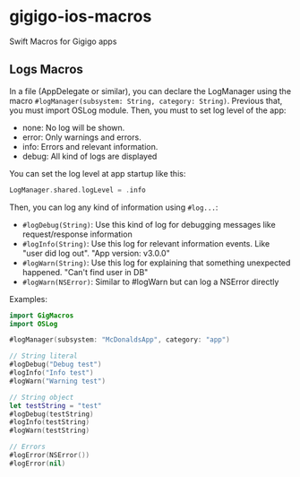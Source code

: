 # gigigo-ios-macros
Swift Macros for Gigigo apps

## Logs Macros

In a file (AppDelegate or similar), you can declare the LogManager using the macro `#logManager(subsystem: String, category: String)`. Previous that, you must import OSLog module.
Then, you must to set log level of the app:

* none: No log will be shown.
* error: Only warnings and errors.
* info: Errors and relevant information.
* debug: All kind of logs are displayed 

You can set the log level at app startup like this:

```swift
LogManager.shared.logLevel = .info
```

Then, you can log any kind of information using `#log...`:

* `#logDebug(String)`: Use this kind of log for debugging messages like request/response information
* `#logInfo(String)`: Use this log for relevant information events. Like "user did log out". "App version: v3.0.0"
* `#logWarn(String)`: Use this log for explaining that something unexpected happened. "Can't find user in DB"
* `#logWarn(NSError)`: Similar to #logWarn but can log a NSError directly

Examples:

```swift
import GigMacros
import OSLog

#logManager(subsystem: "McDonaldsApp", category: "app")

// String literal
#logDebug("Debug test")
#logInfo("Info test")
#logWarn("Warning test")

// String object
let testString = "test"
#logDebug(testString)
#logInfo(testString)
#logWarn(testString)

// Errors
#logError(NSError())
#logError(nil)
```
